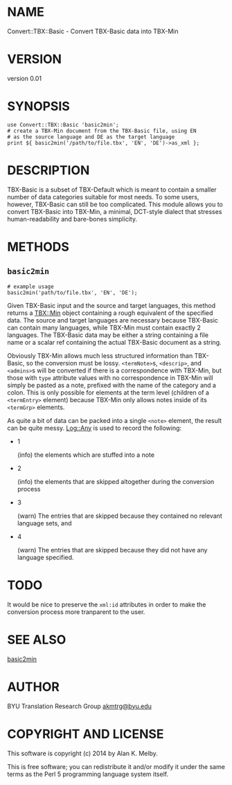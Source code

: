 # NAME

Convert::TBX::Basic - Convert TBX-Basic data into TBX-Min

# VERSION

version 0.01

# SYNOPSIS

    use Convert::TBX::Basic 'basic2min';
    # create a TBX-Min document from the TBX-Basic file, using EN
    # as the source language and DE as the target language
    print ${ basic2min('/path/to/file.tbx', 'EN', 'DE')->as_xml };

# DESCRIPTION

TBX-Basic is a subset of TBX-Default which is meant to contain a
smaller number of data categories suitable for most needs. To some
users, however, TBX-Basic can still be too complicated. This module
allows you to convert TBX-Basic into TBX-Min, a minimal, DCT-style
dialect that stresses human-readability and bare-bones simplicity.

# METHODS

## `basic2min`

    # example usage
    basic2min('path/to/file.tbx', 'EN', 'DE');

Given TBX-Basic input and the source and target languages, this method
returns a [TBX::Min](http://search.cpan.org/perldoc?TBX::Min) object containing a rough equivalent of the
specified data. The source and target languages are necessary because
TBX-Basic can contain many languages, while TBX-Min must contain
exactly 2 languages. The TBX-Basic data may be either a string
containing a file name or a scalar ref containing the actual TBX-Basic
document as a string.

Obviously TBX-Min allows much less structured information than
TBX-Basic, so the conversion must be lossy. `<termNote>`s,
`<descrip>`, and `<admins>`s will be converted if there is a
correspondence with TBX-Min, but those with `type` attribute values
with no correspondence in TBX-Min will simply be pasted as a note,
prefixed with the name of the category and a colon. This is only
possible for elements at the term level (children of a
`<termEntry>` element) because TBX-Min only allows notes inside of
its `<termGrp>` elements.

As quite a bit of data can be packed into a single `<note>`
element, the result can be quite messy. [Log::Any](http://search.cpan.org/perldoc?Log::Any) is used to record
the following:

- 1

    (info) the elements which are stuffed into a note

- 2

    (info) the elements that are skipped altogether during the
    conversion process

- 3

    (warn) The entries that are skipped because they contained no relevant
    language sets, and

- 4

    (warn) The entries that are skipped because they did not have any
    language specified.

# TODO

It would be nice to preserve the `xml:id` attributes in order
to make the conversion process more tranparent to the user.

# SEE ALSO

[basic2min](http://search.cpan.org/perldoc?basic2min)

# AUTHOR

BYU Translation Research Group <akmtrg@byu.edu>

# COPYRIGHT AND LICENSE

This software is copyright (c) 2014 by Alan K. Melby.

This is free software; you can redistribute it and/or modify it under
the same terms as the Perl 5 programming language system itself.
